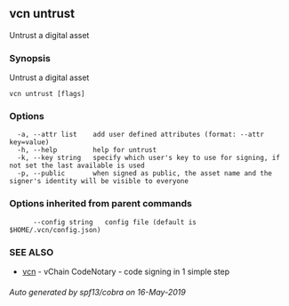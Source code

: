 ## vcn untrust

Untrust a digital asset

### Synopsis

Untrust a digital asset

```
vcn untrust [flags]
```

### Options

```
  -a, --attr list    add user defined attributes (format: --attr key=value)
  -h, --help         help for untrust
  -k, --key string   specify which user's key to use for signing, if not set the last available is used
  -p, --public       when signed as public, the asset name and the signer's identity will be visible to everyone
```

### Options inherited from parent commands

```
      --config string   config file (default is $HOME/.vcn/config.json)
```

### SEE ALSO

* [vcn](vcn.md)	 - vChain CodeNotary - code signing in 1 simple step

###### Auto generated by spf13/cobra on 16-May-2019
